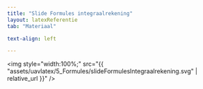 ```yaml
---
title: "Slide Formules integraalrekening"
layout: latexReferentie
tab: "Materiaal"

text-align: left

---
```


<img style="width:100%;" src="{{ "assets/uavlatex/5_Formules/slideFormulesIntegraalrekening.svg" | relative_url }}" />
